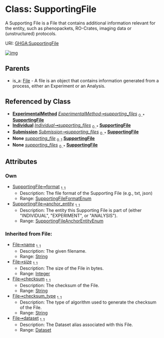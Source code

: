 
# Class: SupportingFile


A Supporting File is a File that contains additional information relevant for the entity, such as phenopackets, RO-Crates, imaging data or (unstructured) protocols.

URI: [GHGA:SupportingFile](https://w3id.org/GHGA/SupportingFile)


[![img](https://yuml.me/diagram/nofunky;dir:TB/class/[ExperimentalMethod]-%20supporting_files%200..*>[SupportingFile&#124;format:SupportingFileFormatEnum;anchor_entity:SupportingFileAnchorEntityEnum;name(i):string;size(i):integer;checksum(i):string;checksum_type(i):string;alias(i):string],[Individual]-%20supporting_files%200..*>[SupportingFile],[Submission]++-%20supporting_files%200..*>[SupportingFile],[ExperimentalMethod]-%20supporting_files(i)%200..*>[SupportingFile],[Individual]-%20supporting_files(i)%200..*>[SupportingFile],[Submission]-%20supporting_files(i)%200..*>[SupportingFile],[File]^-[SupportingFile],[Submission],[Individual],[File],[ExperimentalMethod],[Dataset])](https://yuml.me/diagram/nofunky;dir:TB/class/[ExperimentalMethod]-%20supporting_files%200..*>[SupportingFile&#124;format:SupportingFileFormatEnum;anchor_entity:SupportingFileAnchorEntityEnum;name(i):string;size(i):integer;checksum(i):string;checksum_type(i):string;alias(i):string],[Individual]-%20supporting_files%200..*>[SupportingFile],[Submission]++-%20supporting_files%200..*>[SupportingFile],[ExperimentalMethod]-%20supporting_files(i)%200..*>[SupportingFile],[Individual]-%20supporting_files(i)%200..*>[SupportingFile],[Submission]-%20supporting_files(i)%200..*>[SupportingFile],[File]^-[SupportingFile],[Submission],[Individual],[File],[ExperimentalMethod],[Dataset])

## Parents

 *  is_a: [File](File.md) - A file is an object that contains information generated from a process, either an Experiment or an Analysis.

## Referenced by Class

 *  **[ExperimentalMethod](ExperimentalMethod.md)** *[ExperimentalMethod➞supporting_files](ExperimentalMethod_supporting_files.md)*  <sub>0..\*</sub>  **[SupportingFile](SupportingFile.md)**
 *  **[Individual](Individual.md)** *[Individual➞supporting_files](Individual_supporting_files.md)*  <sub>0..\*</sub>  **[SupportingFile](SupportingFile.md)**
 *  **[Submission](Submission.md)** *[Submission➞supporting_files](Submission_supporting_files.md)*  <sub>0..\*</sub>  **[SupportingFile](SupportingFile.md)**
 *  **None** *[supporting_file](supporting_file.md)*  <sub>0..1</sub>  **[SupportingFile](SupportingFile.md)**
 *  **None** *[supporting_files](supporting_files.md)*  <sub>0..\*</sub>  **[SupportingFile](SupportingFile.md)**

## Attributes


### Own

 * [SupportingFile➞format](SupportingFile_format.md)  <sub>1..1</sub>
     * Description: The file format of the Supporting File (e.g., txt, json)
     * Range: [SupportingFileFormatEnum](SupportingFileFormatEnum.md)
 * [SupportingFile➞anchor_entity](SupportingFile_anchor_entity.md)  <sub>1..1</sub>
     * Description: The entity this Supporting File is part of (either "INDIVIDUAL", "EXPERIMENT", or "ANALYSIS").
     * Range: [SupportingFileAnchorEntityEnum](SupportingFileAnchorEntityEnum.md)

### Inherited from File:

 * [File➞name](File_name.md)  <sub>1..1</sub>
     * Description: The given filename.
     * Range: [String](types/String.md)
 * [File➞size](File_size.md)  <sub>1..1</sub>
     * Description: The size of the File in bytes.
     * Range: [Integer](types/Integer.md)
 * [File➞checksum](File_checksum.md)  <sub>1..1</sub>
     * Description: The checksum of the File.
     * Range: [String](types/String.md)
 * [File➞checksum_type](File_checksum_type.md)  <sub>1..1</sub>
     * Description: The type of algorithm used to generate the checksum of the File.
     * Range: [String](types/String.md)
 * [File➞dataset](File_dataset.md)  <sub>1..1</sub>
     * Description: The Dataset alias associated with this File.
     * Range: [Dataset](Dataset.md)
